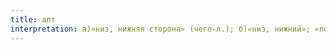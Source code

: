 ```yaml
---
title: алт
interpretation: а)«низ, нижняя сторона» (чего-л.); б)«низ, нижний»; «подножье»; в) (употребляется в функции служ. имени) «под, при«
---
```

